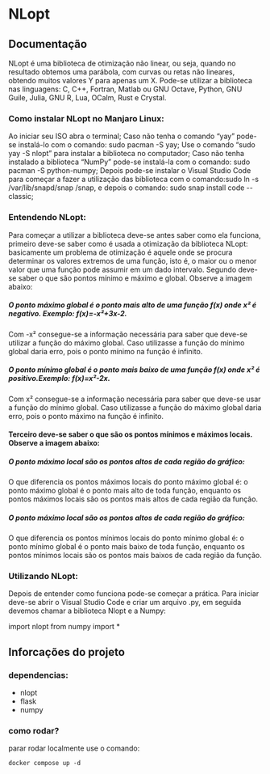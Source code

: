 # NLopt

## Documentação

NLopt é uma biblioteca de otimização não linear, ou seja, quando no resultado obtemos uma parábola, com curvas ou retas não lineares, obtendo muitos valores Y para apenas um X.
Pode-se utilizar a biblioteca nas linguagens: C, C++, Fortran, Matlab ou GNU Octave, Python, GNU Guile, Julia, GNU R, Lua, OCalm, Rust e Crystal.


### Como instalar NLopt no Manjaro Linux:
Ao iniciar seu ISO abra o terminal;
Caso não tenha o comando “yay” pode-se instalá-lo com o comando: sudo pacman -S yay;
Use o comando “sudo yay -S nlopt” para instalar a biblioteca no computador;
Caso não tenha instalado a biblioteca “NumPy” pode-se instalá-la com o comando: sudo pacman -S python-numpy;
Depois pode-se instalar o Visual Studio Code para começar a fazer a utilização das biblioteca com o comando:sudo ln -s /var/lib/snapd/snap /snap, e depois o comando: sudo snap install code --classic; 

### Entendendo NLopt:
Para começar a utilizar a biblioteca deve-se antes saber como ela funciona, primeiro deve-se saber como é usada a otimização da biblioteca NLopt: basicamente  um problema de otimização é aquele onde se procura determinar os valores extremos de uma função, isto é, o maior ou o menor valor que uma função pode assumir em um dado intervalo.
	Segundo deve-se saber o que são pontos mínimo e máximo e global. Observe a imagem abaixo:

 
##### O ponto máximo global é o ponto mais alto de uma função f(x) onde x² é negativo. Exemplo:  f(x)=-x²+3x-2.
Com  -x²  consegue-se a informação necessária para saber que deve-se utilizar a função do máximo global. Caso utilizasse a função do mínimo global daria erro, pois o ponto mínimo na função é infinito.


##### O ponto mínimo global é o ponto mais baixo de uma função f(x) onde x² é positivo.Exemplo: f(x)=x²-2x.
Com x² consegue-se a informação necessária para saber que  deve-se usar a função do mínimo global. Caso utilizasse a função do máximo global daria erro, pois o ponto máximo na função é infinito.




#### Terceiro deve-se saber o que são os pontos mínimos e máximos locais. Observe a imagem abaixo:




##### O ponto máximo local são os pontos altos de cada região do gráfico:

O que diferencia os pontos máximos locais do ponto máximo global é: o ponto máximo global é o ponto mais alto de toda função, enquanto os pontos máximos locais são os pontos mais altos de cada região da função.


##### O ponto máximo local são os pontos altos de cada região do gráfico:

O que diferencia os pontos mínimos locais do ponto mínimo global é: o ponto mínimo global é o ponto mais baixo de toda função, enquanto os pontos mínimos locais são os pontos mais baixos de cada região da função.
### Utilizando NLopt:
Depois de entender como funciona pode-se começar a prática. Para iniciar deve-se abrir o Visual Studio Code e criar um arquivo .py, em seguida devemos chamar a biblioteca Nlopt e a Numpy:

import nlopt 
from numpy import *

## Inforcações do projeto

### dependencias:

- nlopt
- flask
- numpy

### como rodar?

parar rodar localmente use o comando: 

```shell
docker compose up -d
```
